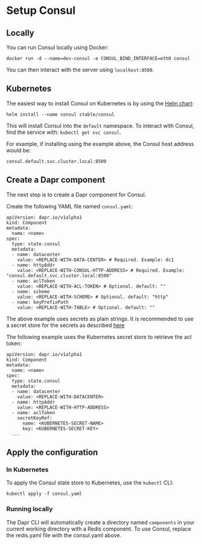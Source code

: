 # Setup Consul 

## Locally

You can run Consul locally using Docker:

```
docker run -d --name=dev-consul -e CONSUL_BIND_INTERFACE=eth0 consul
```

You can then interact with the server using `localhost:8500`.

## Kubernetes

The easiest way to install Consul on Kubernetes is by using the [Helm chart](https://github.com/helm/charts/tree/master/stable/consul):

```
helm install --name consul stable/consul
```

This will install Consul into the `default` namespace.
To interact with Consul, find the service with: `kubectl get svc consul`.

For example, if installing using the example above, the Consul host address would be:

`consul.default.svc.cluster.local:8500`

## Create a Dapr component

The next step is to create a Dapr component for Consul.

Create the following YAML file named `consul.yaml`:

```
apiVersion: dapr.io/v1alpha1
kind: Component
metadata:
  name: <name>
spec:
  type: state.consul
  metadata:
  - name: datacenter
    value: <REPLACE-WITH-DATA-CENTER> # Required. Example: dc1
  - name: httpAddr
    value: <REPLACE-WITH-CONSUL-HTTP-ADDRESS> # Required. Example: "consul.default.svc.cluster.local:8500"
  - name: aclToken
    value: <REPLACE-WITH-ACL-TOKEN> # Optional. default: ""
  - name: scheme
    value: <REPLACE-WITH-SCHEME> # Optional. default: "http"
  - name: keyPrefixPath
    value: <REPLACE-WITH-TABLE> # Optional. default: ""
```

The above example uses secrets as plain strings. It is recommended to use a secret store for the secrets as described [here](../../concepts/components/secrets.md)

The following example uses the Kubernetes secret store to retrieve the acl token:

```
apiVersion: dapr.io/v1alpha1
kind: Component
metadata:
  name: <name>
spec:
  type: state.consul
  metadata:
  - name: datacenter
    value: <REPLACE-WITH-DATACENTER>
  - name: httpAddr
    value: <REPLACE-WITH-HTTP-ADDRESS>
  - name: aclToken
    secretKeyRef:
      name: <KUBERNETES-SECRET-NAME>
      key: <KUBERNETES-SECRET-KEY>
  ...
```

## Apply the configuration

### In Kubernetes

To apply the Consul state store to Kubernetes, use the `kubectl` CLI:

```
kubectl apply -f consul.yaml
```

### Running locally

The Dapr CLI will automatically create a directory named `components` in your current working directory with a Redis component.
To use Consul, replace the redis.yaml file with the consul.yaml above.
